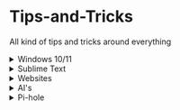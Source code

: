 # Tips-and-Tricks
All kind of tips and tricks around everything 

<details>
<summary>Windows 10/11</summary>

### Shortcuts

- `[Windows] + [A]`: The action center opens.
- `[Windows] + [E]`: Explorer opens.
- `[Windows] + [G]`: Enter the gaming menu to record your gameplay.
- `[Windows] + [H]`: Start voice input.
- `[Windows] + [I]`: Settings will open.
- `[Windows] + [N]`: Show notification center and calendar.
- `[Windows] + [R]`: Call up the "Run" dialog.
- `[Windows] + [V]`: View clipboard history.
- `[Windows] + [.]`: Call up the emoji menu.
- `[Windows] + [+]`: Start Magnifier.

- `[Windows] + [STRG] + [SHIFT] + [B]`: Reload graphics driver.

### CMD
  
- `winget upgrade --all`: Upgrade all Programs.
  
### Activator
  
- [MAS](https://github.com/massgravel/Microsoft-Activation-Scripts): A Windows and Office activator.
- [Winutil](https://github.com/ChrisTitusTech/winutil): This utility is a compilation of Windows tasks.

</details>

<details>
<summary>Sublime Text</summary>

### Shortcuts

- `[Command] + [D]`: Select a word.
- `[Command] + [Shift] + [D]`: Duplicate Current Line.
- `[Command] + [L]`: Select a line.
- `[Command] + [Shift] + [L]`: Delete Current Line.
- `[Command] + [A]`: Select the entire content within the document.
- `[Command] + [Shift] + [F]`: Cross-File Editing.
- `[Command] + [Shift] + [P]`: Command Palette.

### Settings

- Spell Checker: `Preferences > Settings – User` and add the following line `"spell_check": true`
- Auto Save on Focus Lost: `Preferences > Settings – User` and add the following line `"save_on_focus_lost": true`
</details>

<details>
<summary>Websites</summary>

- [trace.moe](https://trace.moe/): Trace back the scene from an anime screenshot.
- [SauceNAO](https://saucenao.com/): Reverse Image Search.
- [TinEye](https://tineye.com/): Reverse Image Search.
- [AlternativeTo](https://alternativeto.net/): Find better alternatives to the products.
- [opensourcealternative.to](https://www.opensourcealternative.to/): Find open source alternatives.
- [Trello](https://trello.com/): Project management tool.
- [Notion](https://www.notion.so/): Note taking and project management tool.
- [Simple Icons](https://simpleicons.org/): Free SVG icons for popular brands.
- [Carrd](https://carrd.co/): Build one page website free.
- [Namech_k](https://namechk.com/): Check for domain and usernames.
- [PDF DRIVE](https://www.pdfdrive.com/): Search engine for PDF files.
- [Smallpdf](https://smallpdf.com/): PDF tools.
- [cloudconvert](https://cloudconvert.com/): Convert any file type to any other file type.
- [removebg](https://www.remove.bg/de): Remove background of images.
- [BuiltWith](https://builtwith.com/): Find out what websites are Built With.
- [PREPOSTSEO](https://www.prepostseo.com/): Free online tools.
- [Resume Maker](https://www.resumemaker.online/): Create a professional resume in just minutes.
- [WolframAlpha](https://www.wolframalpha.com/): AI for Math, Science and Life questions.
</details>

<details>
<summary>AI's</summary>

- [ComfyUI](https://github.com/comfyanonymous/ComfyUI): A powerful and modular stable diffusion GUI and backend.
- [Midjourney](https://www.midjourney.com/home/?callbackUrl=%2Fapp%2F): Midjourney is an independent research lab exploring new mediums of thought and expanding the imaginative powers of the human species.
</details>

<details>
<summary>Pi-hole</summary>

### DNS Server

- IPV4 Quad9 (unfiltered, no DNSSEC)

### Adlist

01. https://raw.githubusercontent.com/StevenBlack/hosts/master/hosts
02. https://raw.githubusercontent.com/StevenBlack/hosts/master/alternates/fakenews-only/hosts
03. https://raw.githubusercontent.com/PolishFiltersTeam/KADhosts/master/KADhosts.txt
04. https://raw.githubusercontent.com/FadeMind/hosts.extras/master/add.Spam/hosts
05. https://v.firebog.net/hosts/static/w3kbl.txt
06. https://adaway.org/hosts.txt
07. https://v.firebog.net/hosts/AdguardDNS.txt
08. https://v.firebog.net/hosts/Admiral.txt
09. https://v.firebog.net/hosts/Easyprivacy.txt
11. https://v.firebog.net/hosts/Prigent-Ads.txt
12. https://raw.githubusercontent.com/anudeepND/blacklist/master/adservers.txt
13. https://v.firebog.net/hosts/Prigent-Malware.txt
14. http://s3.amazonaws.com/lists.disconnect.me/simple_ad.txt
15. https://pgl.yoyo.org/as/serverlist.php?hostformat=hosts;showintro=0&mimetype=plaintext
16. https://raw.githubusercontent.com/FadeMind/hosts.extras/refs/heads/master/UncheckyAds/hosts
17. https://raw.githubusercontent.com/bigdargon/hostsVN/refs/heads/master/hosts
18. https://raw.githubusercontent.com/DandelionSprout/adfilt/master/AdGuard%20Home%20Compilation%20List/AdGuardHomeCompilationList.txt
19. https://raw.githubusercontent.com/Perflyst/PiHoleBlocklist/master/SmartTV.txt
20. https://raw.githubusercontent.com/Perflyst/PiHoleBlocklist/master/regex.list
21. https://raw.githubusercontent.com/matomo-org/referrer-spam-blacklist/master/spammers.txt
22. https://raw.githubusercontent.com/FadeMind/hosts.extras/master/add.2o7Net/hosts

### Install

Hyperpixel4: https://github.com/pimoroni/hyperpixel4

PADD: https://github.com/pi-hole/PADD

### Raspi Config
sudo raspi-config
  1. System Options
  2. Boot / Auto Login
  3. B1 and B2

### Config
sudo nano /boot/firmware/config.txt
  1. dtparam=i2s=on
  2. dtoverlay=vc4-kms-dpi-hyperpixel4,rotate=270,disable-touch
     dtoverlay=vc4-kms-v3d

### Font
sudo dpkg-reconfigure console-setup
  1. UTF-8
  2. Guess optimal character set
  3. TerminusBold
  4. 10x20
</details>
